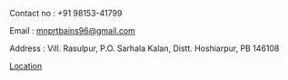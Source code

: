Contact no : +91 98153-41799

Email : mnprtbains96@gmail.com

Address : Vill. Rasulpur, P.O. Sarhala Kalan, Distt. Hoshiarpur, PB
146108

[Location](https://maps.app.goo.gl/pJUmM96oqc9Rtjbv8/)




